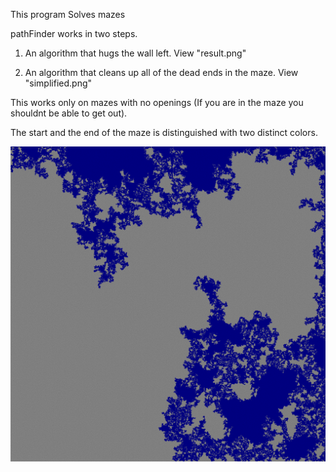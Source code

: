 This program Solves mazes

pathFinder works in two steps.

1. An algorithm that hugs the wall left. View "result.png"

2. An algorithm that cleans up all of the dead ends in the maze. View "simplified.png"


This works only on mazes with no openings (If you are in the maze you shouldnt be able to get out).

The start and the end of the maze is distinguished with two distinct colors.

![img](result.png)

